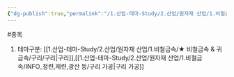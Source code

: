 ```yaml
---
{"dg-publish":true,"permalink":"/1.산업-테마-Study/2.산업/원자재 산업/1.비철금속/원자재가공업/종목/서원/","created":"2024-11-20T21:02:28.779+09:00","updated":"2025-06-26T12:50:41.329+09:00"}
---
```


#종목

1. 테마구분: [[1.산업-테마-Study/2.산업/원자재 산업/1.비철금속/★ 비철금속 & 귀금속/구리/구리\|구리]],[[1.산업-테마-Study/2.산업/원자재 산업/1.비철금속/INFO_정련,제련,광산 등/구리 가공\|구리 가공]]
